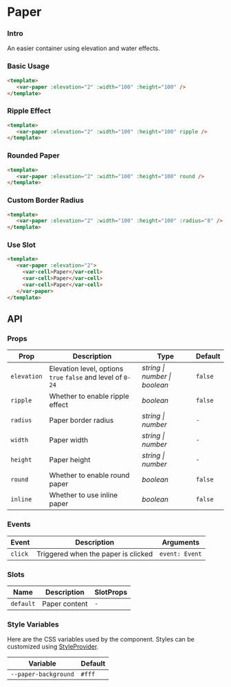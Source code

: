 # Paper

### Intro

An easier container using elevation and water effects.

### Basic Usage

```html
<template>
   <var-paper :elevation="2" :width="100" :height="100" />
</template>
```

### Ripple Effect

```html
<template>
   <var-paper :elevation="2" :width="100" :height="100" ripple />
</template>
```

### Rounded Paper

```html
<template>
   <var-paper :elevation="2" :width="100" :height="100" round />
</template>
```

### Custom Border Radius

```html
<template>
   <var-paper :elevation="2" :width="100" :height="100" :radius="8" />
</template>
```

### Use Slot

```html
<template>
   <var-paper :elevation="2">
     <var-cell>Paper</var-cell>
     <var-cell>Paper</var-cell>
     <var-cell>Paper</var-cell>
   </var-paper>
</template>
```

## API

### Props

| Prop | Description | Type | Default |
| --- | --- | --- | --- |
| `elevation` | Elevation level, options `true` `false` and level of `0-24` | _string \| number \| boolean_|   `false`    |
| `ripple` | Whether to enable ripple effect | _boolean_ | `false` |
| `radius` | Paper border radius | _string \| number_ | `-` |
| `width` | Paper width | _string \| number_ | `-` |
| `height` | Paper height | _string \| number_ | `-` |
| `round` | Whether to enable round paper | _boolean_ | `false` |
| `inline` | Whether to use inline paper | _boolean_ | `false` |

### Events

| Event | Description | Arguments |
| ------- | -------------- | -------------- |
| `click` | Triggered when the paper is clicked | `event: Event` |

### Slots

| Name | Description | SlotProps |
| --- | ----| ---- |
| `default` | Paper content | `-` |

### Style Variables

Here are the CSS variables used by the component. Styles can be customized using [StyleProvider](#/en-US/style-provider).

| Variable | Default |
| ------ | -------------|
| `--paper-background` | `#fff` |
